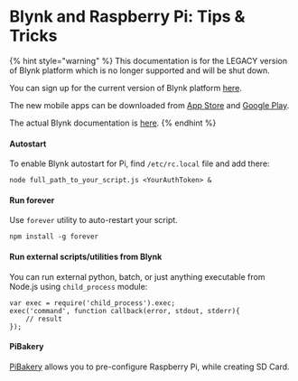 # Blynk and Raspberry Pi: Tips & Tricks

{% hint style="warning" %}
This documentation is for the LEGACY version of Blynk platform which is no longer supported and will be shut down.&#x20;

You can sign up for the current version of Blynk platform [here](http://blynk.cloud/dashboard/register).

The new mobile apps can be downloaded from [App Store](https://apps.apple.com/us/app/blynk-iot/id1559317868) and [Google Play](https://play.google.com/store/apps/details?id=cloud.blynk\&hl=en\&gl=US).

The actual Blynk documentation is [here](https://docs.blynk.io/).
{% endhint %}

#### Autostart <a href="#autostart" id="autostart"></a>

To enable Blynk autostart for Pi, find `/etc/rc.local` file and add there:

```
node full_path_to_your_script.js <YourAuthToken> &
```

#### Run forever <a href="#run-forever" id="run-forever"></a>

Use  `forever` utility to auto-restart your script.&#x20;

```
npm install -g forever
```

#### Run external scripts/utilities from Blynk  <a href="#run-external-scriptsutilities-from-blynk" id="run-external-scriptsutilities-from-blynk"></a>

You can run external python, batch, or just anything executable from Node.js using `child_process` module:

```
var exec = require('child_process').exec;
exec('command', function callback(error, stdout, stderr){
    // result
});
```

#### PiBakery <a href="#pibakery" id="pibakery"></a>

[PiBakery](http://www.pibakery.org/) allows you to pre-configure Raspberry Pi, while creating SD Card.
